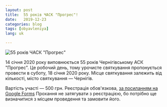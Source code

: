 ```yaml
---
layout: post
title:  55 років ЧАСК "Прогрес"!
date:   2019-12-23
categories: blog
tags: [obyavleniya]
lang: uk

---
```

![55 років ЧАСК "Прогрес"](http://goodhouse.com.ua/images-jpg/13946/139461.jpg)
<!-- image from http://goodhouse.com.ua/poradi/13946-krasivi-privitannya-z-yuvileyem-zhinci-55-rokiv-u-virshax-prozi-sms-slova-tekst-scenki-konkursi-ta-zhartivlivi-prikolni-zvorushlivi-originalni-cikavi-korotki-privitannya-na-yuvilej-zhinci-mami-druzhin.html -->

14 січня 2020 року виповнюється 55 років Чернігівському АСК "Прогрес". Це
робочий день, тому урочисте святкування пропонується провести в суботу,
18 січня 2020 року. Місце святкування залежить від кількості, місто
святкування — Чернігів.

Вартість участі — 500 грн. Реєстрація обов'язкова, [за посиланням на
Google Forms](https://docs.google.com/forms/d/1yJ_JfeTCoXKrIg2mR5Sr8uNCLOB3MxheMWhTstt-vEs/)
Прохання не затягувати з реєстрацією, бо потрібно ще визначитися з місцем
проведення та замовити його.
